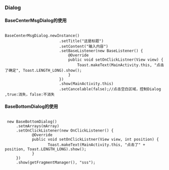 ### Dialog

#### BaseCenterMsgDialog的使用
<pre><code>
BaseCenterMsgDialog.newInstance()
                        .setTitle("这是标题")
                        .setContent("输入内容")
                        .setBaseListener(new BaseListener() {
                            @Override
                            public void setOnClickListner(View view) {
                                Toast.makeText(MainActivity.this, "点击了确定", Toast.LENGTH_LONG).show();
                            }
                        })
                        .show(MainActivity.this)
                        .setCancelable(false);//点击空白区域，控制Dialog ,true:消失，false:不消失
</code></pre>

#### BaseBottomDialog的使用
<pre><code>
 new BaseBottomDialog()
     .setmArrays(mArray)
     .setOnClickListener(new OnClickListener() {
            @Override
            public void setOnClickListner(View view, int position) {
                   Toast.makeText(MainActivity.this, "点击了" + position, Toast.LENGTH_LONG).show();
            }
     })
     .show(getFragmentManager(), "sss");
</code></pre>
